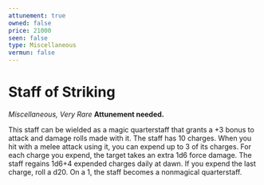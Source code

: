 ```yaml
---
attunement: true
owned: false
price: 21000
seen: false
type: Miscellaneous
vermun: false
---
```

# Staff of Striking

*Miscellaneous, Very Rare* **Attunement needed.**

This staff can be wielded as a magic quarterstaff that grants a +3 bonus to attack and damage rolls made with it. The staff has 10 charges. When you hit with a melee attack using it, you can expend up to 3 of its charges. For each charge you expend, the target takes an extra 1d6 force damage. The staff regains 1d6+4 expended charges daily at dawn. If you expend the last charge, roll a d20. On a 1, the staff becomes a nonmagical quarterstaff.